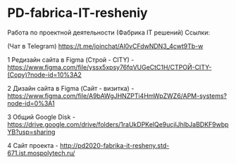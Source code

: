# PD-fabrica-IT-resheniy
Работа по проектной деятельности (Фабрика IT решений)
Ссылки:

(Чат в Telegram) https://t.me/joinchat/Al0vCFdwNDN3_4cwt9Tb-w



1 Редизайн сайта в Figma (Строй - CITY) - 
https://www.figma.com/file/yssx5xpsy76fqVUGeCtC1H/СТРОЙ-CITY-(Copy)?node-id=10%3A2 

2 Дизайн сайта в Figma (Сайт - визитка) - 
https://www.figma.com/file/A9bAWgJHNZPTi4HmWpZWZ6/APM-systems?node-id=0%3A1 

3 Общий Google Disk - 
https://drive.google.com/drive/folders/1raUkDPKelQe9ucjlJhlbJaBDKF9wbpYB?usp=sharing

4 Сайт проекта - 
http://pd2020-fabrika-it-resheny.std-671.ist.mospolytech.ru/
